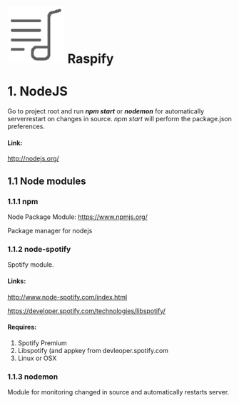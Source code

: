 ![alt text](https://raw.githubusercontent.com/rtc11/raspify/master/img/menu/playlists.png "Raspify") Raspify
=======

# 1. NodeJS
Go to project root and run **_npm start_** or **_nodemon_** for automatically serverrestart on changes in source. 
_npm start_ will perform the package.json preferences.

#### Link:
http://nodejs.org/

## 1.1 Node modules

### 1.1.1 npm
Node Package Module: https://www.npmjs.org/

Package manager for nodejs

### 1.1.2 node-spotify
Spotify module. 

#### Links:
http://www.node-spotify.com/index.html

https://developer.spotify.com/technologies/libspotify/

#### Requires:
1. Spotify Premium
2. Libspotify (and appkey from devleoper.spotify.com
3. Linux or OSX

### 1.1.3 nodemon
Module for monitoring changed in source and automatically restarts server.
